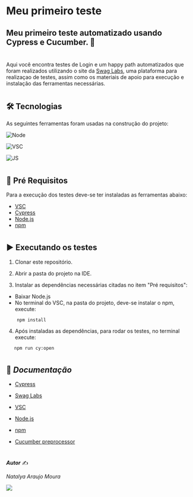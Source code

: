 
# Meu primeiro teste


## Meu primeiro teste automatizado usando Cypress e Cucumber. 🏁

#
Aqui você encontra testes de Login e um happy path automatizados que foram realizados utilizando o site da [Swag Labs](https://www.saucedemo.com/), uma plataforma para realizaçao de testes, assim como os materiais de apoio para execução e instalação das ferramentas necessárias.
#

## 🛠 **Tecnologias**

As seguintes ferramentas foram usadas na construção do projeto:

![Node](https://img.shields.io/badge/Node.js-339933?style=for-the-badge&logo=nodedotjs&logoColor=white)

![VSC](https://img.shields.io/badge/Visual_Studio_Code-0078D4?style=for-the-badge&logo=visual%20studio%20code&logoColor=white)

![JS](https://img.shields.io/badge/JavaScript-F7DF1E?style=for-the-badge&logo=javascript&logoColor=black)
#


## 📌 **Pré Requisitos**

Para a execução dos testes deve-se ter instaladas as ferramentas abaixo:

- [VSC](https://code.visualstudio.com/) 
- [Cypress](https://www.cypress.io/)
- [Node.js](https://nodejs.org/)
- [npm](https://docs.npmjs.com/cli/v7/commands/npm-install)

#
## ▶️ **Executando os testes**

1.  Clonar este repositório.

2.  Abrir a pasta do projeto na IDE.

3.  Instalar as dependências necessárias citadas no item "Pré requisitos":
- Baixar Node.js
- No terminal do VSC, na pasta do projeto, deve-se instalar o npm, execute: 

```
    npm install 
```

4.  Após instaladas as dependências, para rodar os testes, no terminal execute:
 
 ```
    npm run cy:open
```

#

## 📖 *Documentação*
- [Cypress](https://docs.cypress.io/guides/overview/why-cypress)

- [Swag Labs](https://docs.saucelabs.com/web-apps)
- [VSC]()
- [Node.js]()
- [npm](https://docs.npmjs.com/)
- [Cucumber preprocessor]()

#
***Autor*** ✍

*Natalya Araujo Moura*

<div>
  <a href="https://www.linkedin.com/in/natalyaamoura" target="_blank"><img src="https://img.shields.io/badge/-LinkedIn-%230077B5?style=for-the-badge&logo=linkedin&logoColor=white" target="_blank"></a>    
</div>
